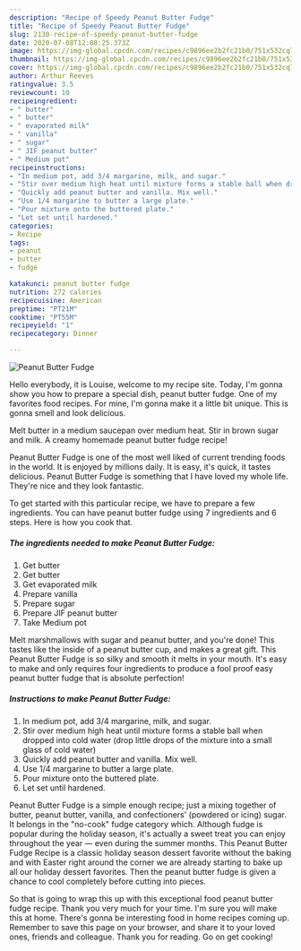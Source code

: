 ```yaml
---
description: "Recipe of Speedy Peanut Butter Fudge"
title: "Recipe of Speedy Peanut Butter Fudge"
slug: 2130-recipe-of-speedy-peanut-butter-fudge
date: 2020-07-08T12:08:25.373Z
image: https://img-global.cpcdn.com/recipes/c9896ee2b2fc21b0/751x532cq70/peanut-butter-fudge-recipe-main-photo.jpg
thumbnail: https://img-global.cpcdn.com/recipes/c9896ee2b2fc21b0/751x532cq70/peanut-butter-fudge-recipe-main-photo.jpg
cover: https://img-global.cpcdn.com/recipes/c9896ee2b2fc21b0/751x532cq70/peanut-butter-fudge-recipe-main-photo.jpg
author: Arthur Reeves
ratingvalue: 3.5
reviewcount: 10
recipeingredient:
- " butter"
- " butter"
- " evaporated milk"
- " vanilla"
- " sugar"
- " JIF peanut butter"
- " Medium pot"
recipeinstructions:
- "In medium pot, add 3/4 margarine, milk, and sugar."
- "Stir over medium high heat until mixture forms a stable ball when dropped into cold water (drop little drops of the mixture into a small glass of cold water)"
- "Quickly add peanut butter and vanilla. Mix well."
- "Use 1/4 margarine to butter a large plate."
- "Pour mixture onto the buttered plate."
- "Let set until hardened."
categories:
- Recipe
tags:
- peanut
- butter
- fudge

katakunci: peanut butter fudge 
nutrition: 272 calories
recipecuisine: American
preptime: "PT21M"
cooktime: "PT55M"
recipeyield: "1"
recipecategory: Dinner

---
```



![Peanut Butter Fudge](https://img-global.cpcdn.com/recipes/c9896ee2b2fc21b0/751x532cq70/peanut-butter-fudge-recipe-main-photo.jpg)

Hello everybody, it is Louise, welcome to my recipe site. Today, I'm gonna show you how to prepare a special dish, peanut butter fudge. One of my favorites food recipes. For mine, I'm gonna make it a little bit unique. This is gonna smell and look delicious.

Melt butter in a medium saucepan over medium heat. Stir in brown sugar and milk. A creamy homemade peanut butter fudge recipe!

Peanut Butter Fudge is one of the most well liked of current trending foods in the world. It is enjoyed by millions daily. It is easy, it's quick, it tastes delicious. Peanut Butter Fudge is something that I have loved my whole life. They're nice and they look fantastic.


To get started with this particular recipe, we have to prepare a few ingredients. You can have peanut butter fudge using 7 ingredients and 6 steps. Here is how you cook that.

<!--inarticleads1-->

##### The ingredients needed to make Peanut Butter Fudge:

1. Get  butter
1. Get  butter
1. Get  evaporated milk
1. Prepare  vanilla
1. Prepare  sugar
1. Prepare  JIF peanut butter
1. Take  Medium pot


Melt marshmallows with sugar and peanut butter, and you&#39;re done! This tastes like the inside of a peanut butter cup, and makes a great gift. This Peanut Butter Fudge is so silky and smooth it melts in your mouth. It&#39;s easy to make and only requires four ingredients to produce a fool proof easy peanut butter fudge that is absolute perfection! 

<!--inarticleads2-->

##### Instructions to make Peanut Butter Fudge:

1. In medium pot, add 3/4 margarine, milk, and sugar.
1. Stir over medium high heat until mixture forms a stable ball when dropped into cold water (drop little drops of the mixture into a small glass of cold water)
1. Quickly add peanut butter and vanilla. Mix well.
1. Use 1/4 margarine to butter a large plate.
1. Pour mixture onto the buttered plate.
1. Let set until hardened.


Peanut Butter Fudge is a simple enough recipe; just a mixing together of butter, peanut butter, vanilla, and confectioners&#39; (powdered or icing) sugar. It belongs in the &#34;no-cook&#34; fudge category which. Although fudge is popular during the holiday season, it&#39;s actually a sweet treat you can enjoy throughout the year — even during the summer months. This Peanut Butter Fudge Recipe is a classic holiday season dessert favorite without the baking and with Easter right around the corner we are already starting to bake up all our holiday dessert favorites. Then the peanut butter fudge is given a chance to cool completely before cutting into pieces. 

So that is going to wrap this up with this exceptional food peanut butter fudge recipe. Thank you very much for your time. I'm sure you will make this at home. There's gonna be interesting food in home recipes coming up. Remember to save this page on your browser, and share it to your loved ones, friends and colleague. Thank you for reading. Go on get cooking!
